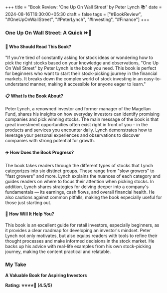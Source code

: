 +++
title = "Book Review: 'One Up On Wall Street' by Peter Lynch 📚" 
date = 2024-08-16T16:30:00+05:30 
draft = false 
tags = ["#BookReview", "#OneUpOnWallStreet", "#PeterLynch", "#Investing", "#Finance"]
+++


### One Up On Wall Street: A Quick ⏩📖

#### 🌟 Who Should Read This Book?

"If you're tired of constantly asking for stock ideas or wondering how to pick the right stocks based on your knowledge and observations, "One Up On Wall Street" by Peter Lynch is the book you need. This book is perfect for beginners who want to start their stock-picking journey in the financial markets. It breaks down the complex world of stock investing in an easy-to-understand manner, making it accessible for anyone eager to learn."

#### 📋 What Is the Book About?

Peter Lynch, a renowned investor and former manager of the Magellan Fund, shares his insights on how everyday investors can identify promising companies and pick winning stocks. The main message of the book is that great investment opportunities often exist right in front of you – in the products and services you encounter daily. Lynch demonstrates how to leverage your personal experiences and observations to discover companies with strong potential for growth.

#### ✈️ How Does the Book Progress?

The book takes readers through the different types of stocks that Lynch categorizes into six distinct groups. These range from "slow growers" to "fast growers" and more. Lynch explains the nuances of each category and guides readers on where to focus their attention when picking stocks. In addition, Lynch shares strategies for delving deeper into a company's fundamentals — its earnings, cash flows, and overall financial health. He also cautions against common pitfalls, making the book especially useful for those just starting out.

#### 📝 How Will It Help You?

This book is an excellent guide for retail investors, especially beginners, as it provides a clear roadmap for developing an investor's mindset. Peter Lynch not only motivates, but also equips readers with tools to refine their thought processes and make informed decisions in the stock market. He backs up his advice with real-life examples from his own stock-picking journey, making the content practical and relatable.

### My Take

**A Valuable Book for Aspiring Investors**

**Rating: ⭐⭐⭐⭐💫 (4.5/5)**

